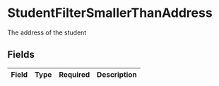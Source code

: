 # StudentFilterSmallerThanAddress

The address of the student


## Fields

| Field       | Type        | Required    | Description |
| ----------- | ----------- | ----------- | ----------- |